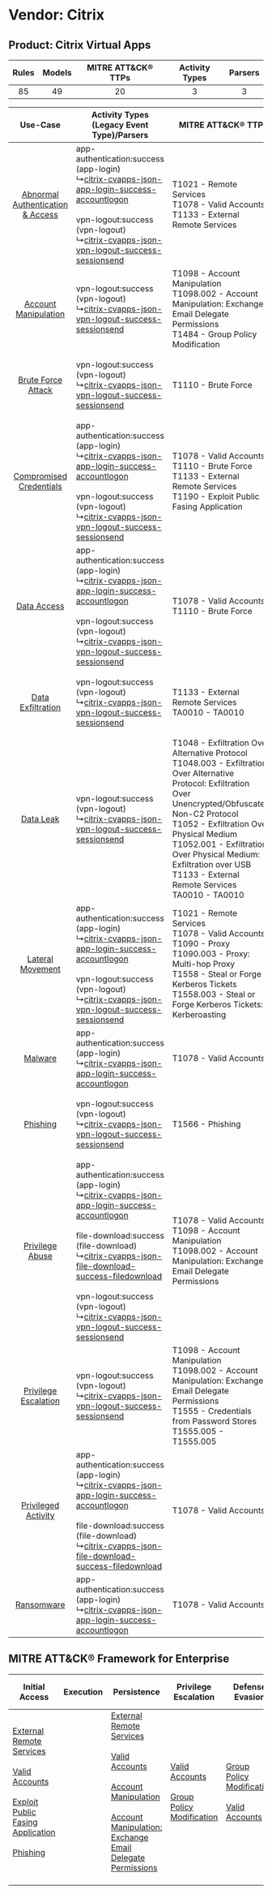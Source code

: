 Vendor: Citrix
==============
Product: Citrix Virtual Apps
----------------------------
| Rules | Models | MITRE ATT&CK® TTPs | Activity Types | Parsers |
|:-----:|:------:|:------------------:|:--------------:|:-------:|
|  85   |   49   |         20         |       3        |    3    |

|    Use-Case    | Activity Types (Legacy Event Type)/Parsers    | MITRE ATT&CK® TTP    | Content    |
|:----:| ---- | ---- | ---- |
| [Abnormal Authentication & Access](../../../UseCases/uc_abnormal_authentication_&_access.md) |  app-authentication:success (app-login)<br> ↳[citrix-cvapps-json-app-login-success-accountlogon](Ps/pC_citrixcvappsjsonapploginsuccessaccountlogon.md)<br><br> vpn-logout:success (vpn-logout)<br> ↳[citrix-cvapps-json-vpn-logout-success-sessionsend](Ps/pC_citrixcvappsjsonvpnlogoutsuccesssessionsend.md)<br>    | T1021 - Remote Services<br>T1078 - Valid Accounts<br>T1133 - External Remote Services<br>    | [<ul><li>25 Rules</li></ul><ul><li>6 Models</li></ul>](RM/r_m_citrix_citrix_virtual_apps_Abnormal_Authentication_&_Access.md) |
|    [Account Manipulation](../../../UseCases/uc_account_manipulation.md)    |  vpn-logout:success (vpn-logout)<br> ↳[citrix-cvapps-json-vpn-logout-success-sessionsend](Ps/pC_citrixcvappsjsonvpnlogoutsuccesssessionsend.md)<br>    | T1098 - Account Manipulation<br>T1098.002 - Account Manipulation: Exchange Email Delegate Permissions<br>T1484 - Group Policy Modification<br>    | [<ul><li>7 Rules</li></ul><ul><li>7 Models</li></ul>](RM/r_m_citrix_citrix_virtual_apps_Account_Manipulation.md)    |
|    [Brute Force Attack](../../../UseCases/uc_brute_force_attack.md)    |  vpn-logout:success (vpn-logout)<br> ↳[citrix-cvapps-json-vpn-logout-success-sessionsend](Ps/pC_citrixcvappsjsonvpnlogoutsuccesssessionsend.md)<br>    | T1110 - Brute Force<br>    | [<ul><li>1 Rules</li></ul><ul><li>1 Models</li></ul>](RM/r_m_citrix_citrix_virtual_apps_Brute_Force_Attack.md)    |
|          [Compromised Credentials](../../../UseCases/uc_compromised_credentials.md)          |  app-authentication:success (app-login)<br> ↳[citrix-cvapps-json-app-login-success-accountlogon](Ps/pC_citrixcvappsjsonapploginsuccessaccountlogon.md)<br><br> vpn-logout:success (vpn-logout)<br> ↳[citrix-cvapps-json-vpn-logout-success-sessionsend](Ps/pC_citrixcvappsjsonvpnlogoutsuccesssessionsend.md)<br>    | T1078 - Valid Accounts<br>T1110 - Brute Force<br>T1133 - External Remote Services<br>T1190 - Exploit Public Fasing Application<br>    | [<ul><li>39 Rules</li></ul><ul><li>20 Models</li></ul>](RM/r_m_citrix_citrix_virtual_apps_Compromised_Credentials.md)         |
|    [Data Access](../../../UseCases/uc_data_access.md)    |  app-authentication:success (app-login)<br> ↳[citrix-cvapps-json-app-login-success-accountlogon](Ps/pC_citrixcvappsjsonapploginsuccessaccountlogon.md)<br><br> vpn-logout:success (vpn-logout)<br> ↳[citrix-cvapps-json-vpn-logout-success-sessionsend](Ps/pC_citrixcvappsjsonvpnlogoutsuccesssessionsend.md)<br>    | T1078 - Valid Accounts<br>T1110 - Brute Force<br>    | [<ul><li>6 Rules</li></ul><ul><li>5 Models</li></ul>](RM/r_m_citrix_citrix_virtual_apps_Data_Access.md)    |
|    [Data Exfiltration](../../../UseCases/uc_data_exfiltration.md)    |  vpn-logout:success (vpn-logout)<br> ↳[citrix-cvapps-json-vpn-logout-success-sessionsend](Ps/pC_citrixcvappsjsonvpnlogoutsuccesssessionsend.md)<br>    | T1133 - External Remote Services<br>TA0010 - TA0010<br>    | [<ul><li>4 Rules</li></ul><ul><li>4 Models</li></ul>](RM/r_m_citrix_citrix_virtual_apps_Data_Exfiltration.md)    |
|    [Data Leak](../../../UseCases/uc_data_leak.md)    |  vpn-logout:success (vpn-logout)<br> ↳[citrix-cvapps-json-vpn-logout-success-sessionsend](Ps/pC_citrixcvappsjsonvpnlogoutsuccesssessionsend.md)<br>    | T1048 - Exfiltration Over Alternative Protocol<br>T1048.003 - Exfiltration Over Alternative Protocol: Exfiltration Over Unencrypted/Obfuscated Non-C2 Protocol<br>T1052 - Exfiltration Over Physical Medium<br>T1052.001 - Exfiltration Over Physical Medium: Exfiltration over USB<br>T1133 - External Remote Services<br>TA0010 - TA0010<br> | [<ul><li>11 Rules</li></ul><ul><li>11 Models</li></ul>](RM/r_m_citrix_citrix_virtual_apps_Data_Leak.md)    |
|    [Lateral Movement](../../../UseCases/uc_lateral_movement.md)    |  app-authentication:success (app-login)<br> ↳[citrix-cvapps-json-app-login-success-accountlogon](Ps/pC_citrixcvappsjsonapploginsuccessaccountlogon.md)<br><br> vpn-logout:success (vpn-logout)<br> ↳[citrix-cvapps-json-vpn-logout-success-sessionsend](Ps/pC_citrixcvappsjsonvpnlogoutsuccesssessionsend.md)<br>    | T1021 - Remote Services<br>T1078 - Valid Accounts<br>T1090 - Proxy<br>T1090.003 - Proxy: Multi-hop Proxy<br>T1558 - Steal or Forge Kerberos Tickets<br>T1558.003 - Steal or Forge Kerberos Tickets: Kerberoasting<br>    | [<ul><li>8 Rules</li></ul><ul><li>3 Models</li></ul>](RM/r_m_citrix_citrix_virtual_apps_Lateral_Movement.md)    |
|    [Malware](../../../UseCases/uc_malware.md)    |  app-authentication:success (app-login)<br> ↳[citrix-cvapps-json-app-login-success-accountlogon](Ps/pC_citrixcvappsjsonapploginsuccessaccountlogon.md)<br>    | T1078 - Valid Accounts<br>    | [<ul><li>1 Rules</li></ul>](RM/r_m_citrix_citrix_virtual_apps_Malware.md)    |
|    [Phishing](../../../UseCases/uc_phishing.md)    |  vpn-logout:success (vpn-logout)<br> ↳[citrix-cvapps-json-vpn-logout-success-sessionsend](Ps/pC_citrixcvappsjsonvpnlogoutsuccesssessionsend.md)<br>    | T1566 - Phishing<br>    | [<ul><li>2 Rules</li></ul><ul><li>2 Models</li></ul>](RM/r_m_citrix_citrix_virtual_apps_Phishing.md)    |
|    [Privilege Abuse](../../../UseCases/uc_privilege_abuse.md)    |  app-authentication:success (app-login)<br> ↳[citrix-cvapps-json-app-login-success-accountlogon](Ps/pC_citrixcvappsjsonapploginsuccessaccountlogon.md)<br><br> file-download:success (file-download)<br> ↳[citrix-cvapps-json-file-download-success-filedownload](Ps/pC_citrixcvappsjsonfiledownloadsuccessfiledownload.md)<br><br> vpn-logout:success (vpn-logout)<br> ↳[citrix-cvapps-json-vpn-logout-success-sessionsend](Ps/pC_citrixcvappsjsonvpnlogoutsuccesssessionsend.md)<br> | T1078 - Valid Accounts<br>T1098 - Account Manipulation<br>T1098.002 - Account Manipulation: Exchange Email Delegate Permissions<br>    | [<ul><li>5 Rules</li></ul><ul><li>2 Models</li></ul>](RM/r_m_citrix_citrix_virtual_apps_Privilege_Abuse.md)    |
|    [Privilege Escalation](../../../UseCases/uc_privilege_escalation.md)    |  vpn-logout:success (vpn-logout)<br> ↳[citrix-cvapps-json-vpn-logout-success-sessionsend](Ps/pC_citrixcvappsjsonvpnlogoutsuccesssessionsend.md)<br>    | T1098 - Account Manipulation<br>T1098.002 - Account Manipulation: Exchange Email Delegate Permissions<br>T1555 - Credentials from Password Stores<br>T1555.005 - T1555.005<br>    | [<ul><li>5 Rules</li></ul><ul><li>5 Models</li></ul>](RM/r_m_citrix_citrix_virtual_apps_Privilege_Escalation.md)    |
|    [Privileged Activity](../../../UseCases/uc_privileged_activity.md)    |  app-authentication:success (app-login)<br> ↳[citrix-cvapps-json-app-login-success-accountlogon](Ps/pC_citrixcvappsjsonapploginsuccessaccountlogon.md)<br><br> file-download:success (file-download)<br> ↳[citrix-cvapps-json-file-download-success-filedownload](Ps/pC_citrixcvappsjsonfiledownloadsuccessfiledownload.md)<br>    | T1078 - Valid Accounts<br>    | [<ul><li>2 Rules</li></ul>](RM/r_m_citrix_citrix_virtual_apps_Privileged_Activity.md)    |
|    [Ransomware](../../../UseCases/uc_ransomware.md)    |  app-authentication:success (app-login)<br> ↳[citrix-cvapps-json-app-login-success-accountlogon](Ps/pC_citrixcvappsjsonapploginsuccessaccountlogon.md)<br>    | T1078 - Valid Accounts<br>    | [<ul><li>1 Rules</li></ul>](RM/r_m_citrix_citrix_virtual_apps_Ransomware.md)    |

MITRE ATT&CK® Framework for Enterprise
--------------------------------------
| Initial Access                                                                                                                                                                                                                                                                                      | Execution | Persistence                                                                                                                                                                                                                                                                                                                                 | Privilege Escalation                                                                                                                              | Defense Evasion                                                                                                                                   | Credential Access                                                                                                                                                                                                                                                                                                                                | Discovery | Lateral Movement                                                     | Collection | Command and Control                                                                                                                       | Exfiltration                                                                                                                                                                                                                                                                                                                                                                                                                                                | Impact |
| --------------------------------------------------------------------------------------------------------------------------------------------------------------------------------------------------------------------------------------------------------------------------------------------------- | --------- | ------------------------------------------------------------------------------------------------------------------------------------------------------------------------------------------------------------------------------------------------------------------------------------------------------------------------------------------- | ------------------------------------------------------------------------------------------------------------------------------------------------- | ------------------------------------------------------------------------------------------------------------------------------------------------- | ------------------------------------------------------------------------------------------------------------------------------------------------------------------------------------------------------------------------------------------------------------------------------------------------------------------------------------------------ | --------- | -------------------------------------------------------------------- | ---------- | ----------------------------------------------------------------------------------------------------------------------------------------- | ----------------------------------------------------------------------------------------------------------------------------------------------------------------------------------------------------------------------------------------------------------------------------------------------------------------------------------------------------------------------------------------------------------------------------------------------------------- | ------ |
| [External Remote Services](https://attack.mitre.org/techniques/T1133)<br><br>[Valid Accounts](https://attack.mitre.org/techniques/T1078)<br><br>[Exploit Public Fasing Application](https://attack.mitre.org/techniques/T1190)<br><br>[Phishing](https://attack.mitre.org/techniques/T1566)<br><br> |           | [External Remote Services](https://attack.mitre.org/techniques/T1133)<br><br>[Valid Accounts](https://attack.mitre.org/techniques/T1078)<br><br>[Account Manipulation](https://attack.mitre.org/techniques/T1098)<br><br>[Account Manipulation: Exchange Email Delegate Permissions](https://attack.mitre.org/techniques/T1098/002)<br><br> | [Valid Accounts](https://attack.mitre.org/techniques/T1078)<br><br>[Group Policy Modification](https://attack.mitre.org/techniques/T1484)<br><br> | [Group Policy Modification](https://attack.mitre.org/techniques/T1484)<br><br>[Valid Accounts](https://attack.mitre.org/techniques/T1078)<br><br> | [Brute Force](https://attack.mitre.org/techniques/T1110)<br><br>[Steal or Forge Kerberos Tickets](https://attack.mitre.org/techniques/T1558)<br><br>[Credentials from Password Stores](https://attack.mitre.org/techniques/T1555)<br><br>[Steal or Forge Kerberos Tickets: Kerberoasting](https://attack.mitre.org/techniques/T1558/003)<br><br> |           | [Remote Services](https://attack.mitre.org/techniques/T1021)<br><br> |            | [Proxy: Multi-hop Proxy](https://attack.mitre.org/techniques/T1090/003)<br><br>[Proxy](https://attack.mitre.org/techniques/T1090)<br><br> | [Exfiltration Over Alternative Protocol](https://attack.mitre.org/techniques/T1048)<br><br>[Exfiltration Over Alternative Protocol: Exfiltration Over Unencrypted/Obfuscated Non-C2 Protocol](https://attack.mitre.org/techniques/T1048/003)<br><br>[Exfiltration Over Physical Medium: Exfiltration over USB](https://attack.mitre.org/techniques/T1052/001)<br><br>[Exfiltration Over Physical Medium](https://attack.mitre.org/techniques/T1052)<br><br> |        |